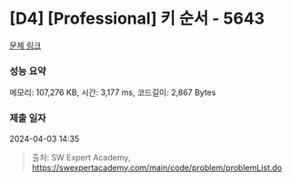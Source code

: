 # [D4] [Professional] 키 순서 - 5643 

[문제 링크](https://swexpertacademy.com/main/code/problem/problemDetail.do?contestProbId=AWXQsLWKd5cDFAUo) 

### 성능 요약

메모리: 107,276 KB, 시간: 3,177 ms, 코드길이: 2,867 Bytes

### 제출 일자

2024-04-03 14:35



> 출처: SW Expert Academy, https://swexpertacademy.com/main/code/problem/problemList.do